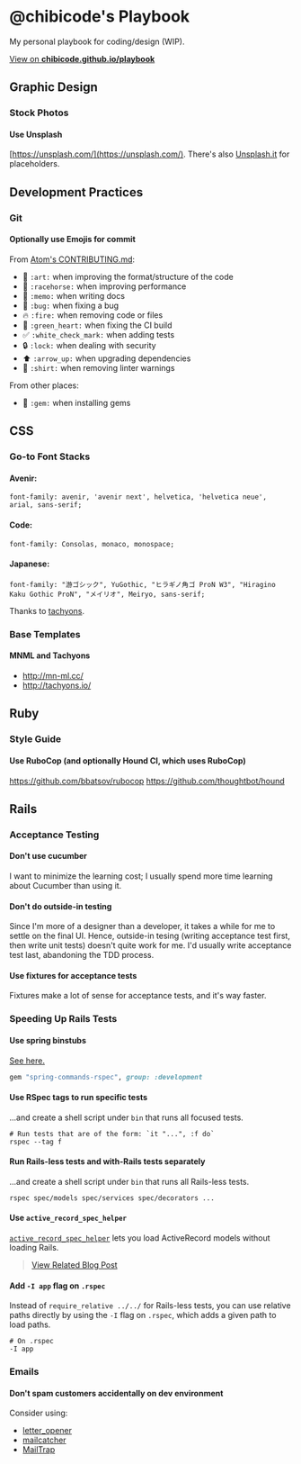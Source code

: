 # @chibicode's Playbook

My personal playbook for coding/design (WIP).

<p class="hidden-flatdoc"><a href="http://chibicode.github.io/playbook/">View on <strong>chibicode.github.io/playbook</strong></a></p>

## Graphic Design

### Stock Photos

#### Use Unsplash

[https://unsplash.com/](https://unsplash.com/). There's also [Unsplash.it](https://unsplash.it/) for placeholders.

## Development Practices

### Git

#### Optionally use Emojis for commit

From [Atom's CONTRIBUTING.md](https://github.com/atom/atom/blob/master/CONTRIBUTING.md):

* :art: `:art:` when improving the format/structure of the code
* :racehorse: `:racehorse:` when improving performance
* :memo: `:memo:` when writing docs
* :bug: `:bug:` when fixing a bug
* :fire: `:fire:` when removing code or files
* :green_heart: `:green_heart:` when fixing the CI build
* :white_check_mark: `:white_check_mark:` when adding tests
* :lock: `:lock:` when dealing with security
* :arrow_up: `:arrow_up:` when upgrading dependencies
* :shirt: `:shirt:` when removing linter warnings

From other places:

* :gem: `:gem:` when installing gems

## CSS

### Go-to Font Stacks

#### Avenir:

```
font-family: avenir, 'avenir next', helvetica, 'helvetica neue', arial, sans-serif;
```

#### Code:

```
font-family: Consolas, monaco, monospace;
```

#### Japanese:

```
font-family: "游ゴシック", YuGothic, "ヒラギノ角ゴ ProN W3", "Hiragino Kaku Gothic ProN", "メイリオ", Meiryo, sans-serif;
```

Thanks to [tachyons](https://github.com/mrmrs/tachyons-font-family/blob/master/tachyons-font-family.css).

### Base Templates

#### MNML and Tachyons

- http://mn-ml.cc/
- http://tachyons.io/

## Ruby

### Style Guide

#### Use RuboCop (and optionally Hound CI, which uses RuboCop)

https://github.com/bbatsov/rubocop
https://github.com/thoughtbot/hound

## Rails

### Acceptance Testing

#### Don't use cucumber

I want to minimize the learning cost; I usually spend more time learning about Cucumber than using it.

#### Don't do outside-in testing

Since I'm more of a designer than a developer, it takes a while for me to settle on the final UI. Hence, outside-in tesing (writing acceptance test first, then write unit tests) doesn't quite work for me. I'd usually write acceptance test last, abandoning the TDD process.

#### Use fixtures for acceptance tests

Fixtures make a lot of sense for acceptance tests, and it's way faster.

### Speeding Up Rails Tests

#### Use spring binstubs

[See here.](https://github.com/jonleighton/spring-commands-rspec)

```ruby
gem "spring-commands-rspec", group: :development
```

#### Use RSpec tags to run specific tests

...and create a shell script under `bin` that runs all focused tests.

```
# Run tests that are of the form: `it "...", :f do`
rspec --tag f
```

#### Run Rails-less tests and with-Rails tests separately

...and create a shell script under `bin` that runs all Rails-less tests.

```
rspec spec/models spec/services spec/decorators ...
```

#### Use `active_record_spec_helper`

[`active_record_spec_helper`](https://gist.github.com/coreyhaines/2068977) lets you load ActiveRecord models without loading Rails.

> [View Related Blog Post](http://articles.coreyhaines.com/posts/active-record-spec-helper/)

#### Add `-I app` flag on `.rspec`

Instead of `require_relative ../../` for Rails-less tests, you can use relative paths directly by using the `-I` flag on `.rspec`, which adds a given path to load paths.

```
# On .rspec
-I app
```

### Emails

#### Don't spam customers accidentally on dev environment

Consider using:

- [letter_opener](https://github.com/ryanb/letter_opener)
- [mailcatcher](https://github.com/sj26/mailcatcher)
- [MailTrap](https://mailtrap.io/)
